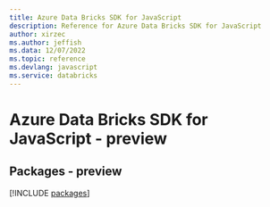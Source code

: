 ```yaml
---
title: Azure Data Bricks SDK for JavaScript
description: Reference for Azure Data Bricks SDK for JavaScript
author: xirzec
ms.author: jeffish
ms.data: 12/07/2022
ms.topic: reference
ms.devlang: javascript
ms.service: databricks
---
```

# Azure Data Bricks SDK for JavaScript - preview
## Packages - preview
[!INCLUDE [packages](data-bricks-index.md)]
